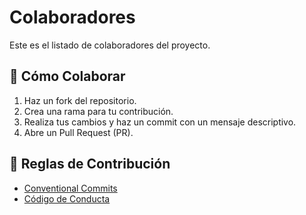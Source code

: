 # Colaboradores

Este es el listado de colaboradores del proyecto.

## 🤝 Cómo Colaborar

1. Haz un fork del repositorio.
2. Crea una rama para tu contribución.
3. Realiza tus cambios y haz un commit con un mensaje descriptivo.
4. Abre un Pull Request (PR).

## 📝 Reglas de Contribución

- [Conventional Commits](docs/README.md)
- [Código de Conducta](CODE_OF_CONDUCT.md)